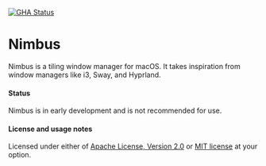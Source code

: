 [![GHA Status]][GitHub Actions]

# Nimbus

Nimbus is a tiling window manager for macOS. It takes inspiration from window
managers like i3, Sway, and Hyprland.

#### Status

Nimbus is in early development and is not recommended for use.

#### License and usage notes

Licensed under either of [Apache License, Version 2.0](LICENSE-APACHE) or
[MIT license](LICENSE-MIT) at your option.

[GitHub Actions]: https://github.com/nimbus-wm/nimbus/actions
[GHA Status]: https://github.com/nimbus-wm/nimbus/actions/workflows/rust.yml/badge.svg
